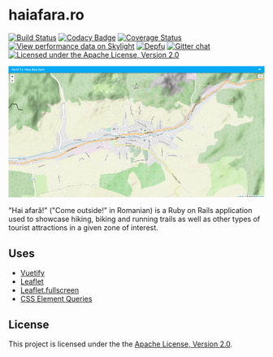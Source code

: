 # haiafara.ro

[![Build Status](https://travis-ci.org/haiafara/haiafara-ro.svg?branch=master)](https://travis-ci.org/haiafara/haiafara-ro)
[![Codacy Badge](https://api.codacy.com/project/badge/Grade/37d1b34d997a47709df0f85dcc6ca467)](https://app.codacy.com/app/haiafara/haiafara-ro?utm_source=github.com&utm_medium=referral&utm_content=haiafara/haiafara-ro&utm_campaign=Badge_Grade_Dashboard)
[![Coverage Status](https://coveralls.io/repos/github/haiafara/haiafara-ro/badge.svg?branch=development)](https://coveralls.io/github/haiafara/haiafara-ro?branch=development)
[![View performance data on Skylight](https://badges.skylight.io/status/P2iwuIZhzoOK.svg)](https://oss.skylight.io/app/applications/P2iwuIZhzoOK)
[![Depfu](https://badges.depfu.com/badges/8de533e4fd24653ae0761504fb31f64a/overview.svg)](https://depfu.com/github/haiafara/haiafara-ro?project_id=7587)
[![Gitter chat](https://badges.gitter.im/haiafara/community.png)](https://gitter.im/haiafara/community)
[![Licensed under the Apache License, Version 2.0](https://img.shields.io/badge/License-Apache%202.0-blue.svg)](http://www.apache.org/licenses/LICENSE-2.0)

![haiafara.ro screenshot](support/haiafara-screenshot.png)

"Hai afară!" ("Come outside!" in Romanian) is a Ruby on Rails application used to showcase hiking, biking and running trails as well as other types of tourist attractions in a given zone of interest.

## Uses

  * [Vuetify](https://vuetifyjs.com/en/)
  * [Leaflet](https://leafletjs.com/)
  * [Leaflet.fullscreen](https://github.com/Leaflet/Leaflet.fullscreen)
  * [CSS Element Queries](https://github.com/marcj/css-element-queries)

## License

This project is licensed under the the [Apache License, Version 2.0](http://www.apache.org/licenses/LICENSE-2.0).
